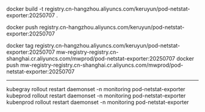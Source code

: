 docker build -t registry.cn-hangzhou.aliyuncs.com/keruyun/pod-netstat-exporter:20250707 .

docker push registry.cn-hangzhou.aliyuncs.com/keruyun/pod-netstat-exporter:20250707

docker tag registry.cn-hangzhou.aliyuncs.com/keruyun/pod-netstat-exporter:20250707 mw-registry-registry.cn-shanghai.cr.aliyuncs.com/mwprod/pod-netstat-exporter:20250707
docker push mw-registry-registry.cn-shanghai.cr.aliyuncs.com/mwprod/pod-netstat-exporter:20250707


---
kubegray rollout restart daemonset -n monitoring pod-netstat-exporter
kubeprod rollout restart daemonset -n monitoring pod-netstat-exporter
kubenprod rollout restart daemonset -n monitoring pod-netstat-exporter
